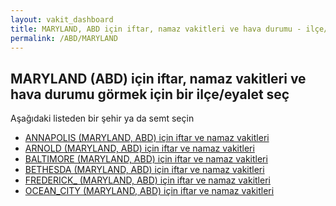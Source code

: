 ```yaml
---
layout: vakit_dashboard
title: MARYLAND, ABD için iftar, namaz vakitleri ve hava durumu - ilçe/eyalet seç
permalink: /ABD/MARYLAND
---
```


## MARYLAND (ABD) için iftar, namaz vakitleri ve hava durumu  görmek için bir ilçe/eyalet seç

Aşağıdaki listeden bir şehir ya da semt seçin

* [ANNAPOLIS (MARYLAND, ABD) için iftar ve namaz vakitleri](/ABD/MARYLAND/ANNAPOLIS)
* [ARNOLD (MARYLAND, ABD) için iftar ve namaz vakitleri](/ABD/MARYLAND/ARNOLD)
* [BALTIMORE (MARYLAND, ABD) için iftar ve namaz vakitleri](/ABD/MARYLAND/BALTIMORE)
* [BETHESDA (MARYLAND, ABD) için iftar ve namaz vakitleri](/ABD/MARYLAND/BETHESDA)
* [FREDERICK_ (MARYLAND, ABD) için iftar ve namaz vakitleri](/ABD/MARYLAND/FREDERICK_)
* [OCEAN_CITY (MARYLAND, ABD) için iftar ve namaz vakitleri](/ABD/MARYLAND/OCEAN_CITY)

<script type="text/javascript">
  var GLOBAL_COUNTRY = 'ABD';
  var GLOBAL_CITY = 'MARYLAND';
  var GLOBAL_STATE = 'MARYLAND';
</script>
